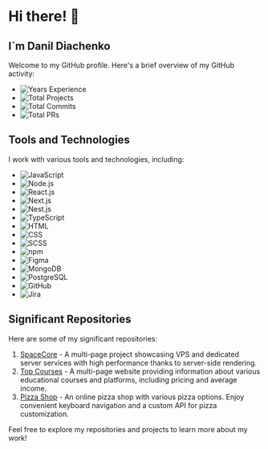 # Hi there! 👋
## I`m Danil Diachenko

Welcome to my GitHub profile. Here's a brief overview of my GitHub activity:

- ![Years Experience](https://img.shields.io/badge/Years%20Experience-1.5+-red)
- ![Total Projects](https://img.shields.io/badge/Total%20Projects-28-blue)
- ![Total Commits](https://img.shields.io/badge/Total%20Commits-633-brightgreen)
- ![Total PRs](https://img.shields.io/badge/Total%20PRs-101-orange)

## Tools and Technologies

I work with various tools and technologies, including:

- ![JavaScript](https://img.shields.io/badge/JavaScript-yellow)
- ![Node.js](https://img.shields.io/badge/Node.js-brightgreen)
- ![React.js](https://img.shields.io/badge/React.js-blue)
- ![Next.js](https://img.shields.io/badge/Next.js-black)
- ![Nest.js](https://img.shields.io/badge/Nest.js-red)
- ![TypeScript](https://img.shields.io/badge/TypeScript-blueviolet)
- ![HTML](https://img.shields.io/badge/HTML-brightgreen)
- ![CSS](https://img.shields.io/badge/CSS-blue)
- ![SCSS](https://img.shields.io/badge/SCSS-brightpink)
- ![npm](https://img.shields.io/badge/npm-red)
- ![Figma](https://img.shields.io/badge/Figma-purple)
- ![MongoDB](https://img.shields.io/badge/MongoDB-green)
- ![PostgreSQL](https://img.shields.io/badge/PostgreSQL-blue)
- ![GitHub](https://img.shields.io/badge/GitHub-lightgrey)
- ![Jira](https://img.shields.io/badge/Jira-black)

## Significant Repositories

Here are some of my significant repositories:

1. [SpaceCore](https://github.com/yourusername/spacecore) - A multi-page project showcasing VPS and dedicated server services with high performance thanks to server-side rendering.
2. [Top Courses](https://github.com/yourusername/top-courses) - A multi-page website providing information about various educational courses and platforms, including pricing and average income.
3. [Pizza Shop](https://github.com/yourusername/pizza-shop) - An online pizza shop with various pizza options. Enjoy convenient keyboard navigation and a custom API for pizza customization.

Feel free to explore my repositories and projects to learn more about my work!
